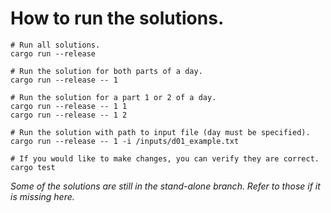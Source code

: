 # How to run the solutions.
```shell
# Run all solutions.
cargo run --release

# Run the solution for both parts of a day.
cargo run --release -- 1

# Run the solution for a part 1 or 2 of a day.
cargo run --release -- 1 1
cargo run --release -- 1 2

# Run the solution with path to input file (day must be specified).
cargo run --release -- 1 -i /inputs/d01_example.txt

# If you would like to make changes, you can verify they are correct.
cargo test
```

*Some of the solutions are still in the stand-alone branch. Refer to those if it is missing here.*